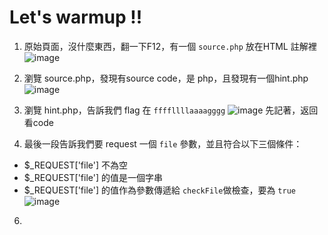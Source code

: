 # Let's warmup !!

1. 原始頁面，沒什麼東西，翻一下F12，有一個 `source.php` 放在HTML 註解裡
![image](https://github.com/jonafk555/My_CTF_Writeup/assets/75651364/d583133d-b0ce-4b59-a0e3-d2fb4e5a73fa)

2. 瀏覽 source.php，發現有source code，是 php，且發現有一個hint.php
![image](https://github.com/jonafk555/My_CTF_Writeup/assets/75651364/534ec908-ae32-4a3d-b89c-d0df35af91fe)

3. 瀏覽 hint.php，告訴我們 flag 在 `ffffllllaaaagggg`
![image](https://github.com/jonafk555/My_CTF_Writeup/assets/75651364/11a23f15-5896-41a7-8913-dce1a6ba865a)
先記著，返回看code

4. 最後一段告訴我們要 request 一個 `file` 參數，並且符合以下三個條件：
- $_REQUEST['file'] 不為空
- $_REQUEST['file'] 的值是一個字串
- $_REQUEST['file'] 的值作為參數傳遞給 `checkFile`做檢查，要為 `true`
![image](https://github.com/jonafk555/My_CTF_Writeup/assets/75651364/610760ed-c03c-4eb4-a013-55c101c75c2f)

6. 
